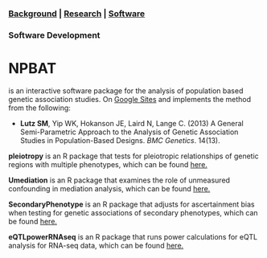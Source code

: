 ### [Background](https://SharonLutz.github.io)  | [Research](https://SharonLutz.github.io/research) | [Software](https://SharonLutz.github.io/software)

### Software Development
# NPBAT 
is an interactive software package for the analysis of population based genetic association studies. On [Google Sites](https://sites.google.com/site/genenpbat/home/npbat) and implements the method from the following: <br>
- **Lutz SM**, Yip WK, Hokanson JE, Laird N, Lange C. (2013) A General Semi-Parametric Approach to the Analysis of Genetic Association Studies in Population-Based Designs. *BMC Genetics*. 14(13). 

**pleiotropy** is an R package that tests for pleiotropic relationships of genetic regions with multiple phenotypes, which can be found [here.](https://github.com/SharonLutz/software/tree/master/pleiotropy)

**Umediation** is an R package that examines the role of unmeasured confounding in mediation analysis, which can be found [here.](https://github.com/SharonLutz/software/tree/master/Umediation)

**SecondaryPhenotype** is an R package that adjusts for ascertainment bias when testing for genetic associations of secondary phenotypes, which can be found [here.](https://github.com/SharonLutz/software/tree/master/SecondaryPhenotype)

**eQTLpowerRNAseq** is an R package that runs power calculations for eQTL analysis for RNA-seq data, which can be found [here.](https://github.com/SharonLutz/software/tree/master/eQTLpowerRNAseq)





